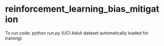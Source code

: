 # reinforcement_learning_bias_mitigation

To run code: python run.py
(UCI Adult dataset automatically loaded for training)
